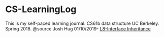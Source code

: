 # CS-LearningLog
This is my self-paced learning journal. 
CS61b data structure UC Berkeley. Spring 2018. @source Josh Hug 01/10/2019-
[L8-Interface Inheritance](/interfaceProblem.md)
